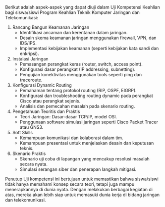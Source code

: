 Berikut adalah aspek-aspek yang dapat diuji dalam Uji Kompetensi Keahlian bagi siswa/siswi Program Keahlian Teknik Komputer Jaringan dan Telekomunikasi:

1. Rancang Bangun Keamanan Jaringan
    - Identifikasi ancaman dan kerentanan dalam jaringan.
    - Desain skema keamanan jaringan menggunakan firewall, VPN, dan IDS/IPS.
    - Implementasi kebijakan keamanan (seperti kebijakan kata sandi dan enkripsi).
2. Instalasi Jaringan
    - Pemasangan perangkat keras (router, switch, access point).
    - Konfigurasi dasar perangkat (IP addressing, subnetting).
    - Pengujian konektivitas menggunakan tools seperti ping dan traceroute.
3. Konfigurasi Dynamic Routing
    - Pemahaman tentang protokol routing (RIP, OSPF, EIGRP).
    - Konfigurasi dan troubleshooting routing dynamic pada perangkat Cisco atau perangkat sejenis.
    - Analisis dan pemecahan masalah pada skenario routing.
4. Pengetahuan Teoritis dan Praktis
    - Teori Jaringan: Dasar-dasar TCP/IP, model OSI.
    - Penggunaan software simulasi jaringan seperti Cisco Packet Tracer atau GNS3.
5. Soft Skills
    - Kemampuan komunikasi dan kolaborasi dalam tim.
    - Kemampuan presentasi untuk menjelaskan desain dan keputusan teknis.
6. Skenario Praktis
    - Skenario uji coba di lapangan yang mencakup resolusi masalah secara nyata.
    - Simulasi serangan siber dan penerapan langkah mitigasi.

Penutup
Uji kompetensi ini bertujuan untuk memastikan bahwa siswa/siswi tidak hanya memahami konsep secara teori, tetapi juga mampu menerapkannya di dunia nyata. Dengan melakukan berbagai kegiatan di atas, mereka akan lebih siap untuk memasuki dunia kerja di bidang jaringan dan telekomunikasi.